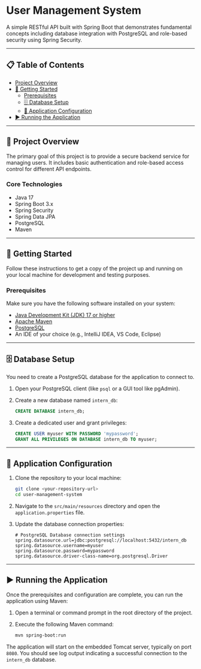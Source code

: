 # User Management System

A simple RESTful API built with Spring Boot that demonstrates fundamental concepts including database integration with PostgreSQL and role-based security using Spring Security.

---

## 📋 Table of Contents

- [Project Overview](#project-overview)
- [🚀 Getting Started](#getting-started)
    - [Prerequisites](#prerequisites)
    - [🗄️ Database Setup](#️database-setup)
    - [🔧 Application Configuration](#application-configuration)
- [▶️ Running the Application](#️running-the-application)

---

## 📝 Project Overview

The primary goal of this project is to provide a secure backend service for managing users. It includes basic authentication and role-based access control for different API endpoints.

### Core Technologies

- Java 17
- Spring Boot 3.x
- Spring Security
- Spring Data JPA
- PostgreSQL
- Maven

---

## 🚀 Getting Started

Follow these instructions to get a copy of the project up and running on your local machine for development and testing purposes.

### Prerequisites

Make sure you have the following software installed on your system:

- [Java Development Kit (JDK) 17 or higher](https://www.oracle.com/java/technologies/javase-jdk17-downloads.html)
- [Apache Maven](https://maven.apache.org/download.cgi)
- [PostgreSQL](https://www.postgresql.org/download/)
- An IDE of your choice (e.g., IntelliJ IDEA, VS Code, Eclipse)

---

## 🗄️ Database Setup

You need to create a PostgreSQL database for the application to connect to.

1. Open your PostgreSQL client (like `psql` or a GUI tool like pgAdmin).
2. Create a new database named `intern_db`:

   ```sql
   CREATE DATABASE intern_db;
   ```

3. Create a dedicated user and grant privileges:

   ```sql
   CREATE USER myuser WITH PASSWORD 'mypassword';
   GRANT ALL PRIVILEGES ON DATABASE intern_db TO myuser;
   ```

---

## 🔧 Application Configuration

1. Clone the repository to your local machine:

   ```bash
   git clone <your-repository-url>
   cd user-management-system
   ```

2. Navigate to the `src/main/resources` directory and open the `application.properties` file.

3. Update the database connection properties:

   ```properties
   # PostgreSQL Database connection settings
   spring.datasource.url=jdbc:postgresql://localhost:5432/intern_db
   spring.datasource.username=myuser
   spring.datasource.password=mypassword
   spring.datasource.driver-class-name=org.postgresql.Driver
   ```

---

## ▶️ Running the Application

Once the prerequisites and configuration are complete, you can run the application using Maven:

1. Open a terminal or command prompt in the root directory of the project.
2. Execute the following Maven command:

   ```bash
   mvn spring-boot:run
   ```

The application will start on the embedded Tomcat server, typically on port `8080`. You should see log output indicating a successful connection to the `intern_db` database.
